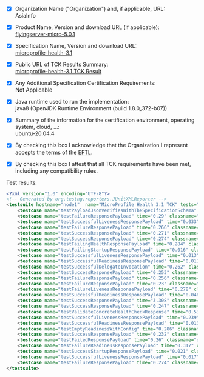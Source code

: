 - [x] Organization Name ("Organization") and, if applicable, URL:<br/>
     AsiaInfo
- [x] Product Name, Version and download URL (if applicable):<br/>
  [flyingserver-micro-5.0.1](http://www.antdb.net/flyingserver)
- [x] Specification Name, Version and download URL:<br/>
  [microprofile-health-3.1](https://download.eclipse.org/microprofile/microprofile-health-3.1/microprofile-health-spec-3.1.html)
- [x] Public URL of TCK Results Summary:<br/>
  [microprofile-health-3.1 TCK Result](https://github.com/AsiainfoAnhui/aisware_flyingserver_v2_ee8/blob/master/MicroProfile/TCK_result/mp4.1/microprofile-health-3.1/TCK_Result.MD)
- [x] Any Additional Specification Certification Requirements:<br/>
  Not Applicable
- [x] Java runtime used to run the implementation:<br/>
   java8 (OpenJDK Runtime Environment (build 1.8.0_372-b07))
- [x] Summary of the information for the certification environment, operating system, cloud, ...:<br/>
   ubuntu-20.04.4
- [x] By checking this box I acknowledge that the Organization I represent accepts the terms of the [EFTL](https://www.eclipse.org/legal/tck.php).
- [x] By checking this box I attest that all TCK requirements have been met, including any compatibility rules.


Test results:
```xml
<?xml version="1.0" encoding="UTF-8"?>
<!-- Generated by org.testng.reporters.JUnitXMLReporter -->
<testsuite hostname="node1"  name="MicroProfile Health 3.1 TCK" tests="28" failures="0" timestamp="2023-07-14T16:14:49 CST" time="365.343" errors="0">
    <testcase name="testPayloadJsonVerifiesWithTheSpecificationSchema" time="3.245" classname="org.eclipse.microprofile.health.tck.JsonSchemaValidationTest"/>
    <testcase name="testFailureResponsePayload" time="0.29" classname="org.eclipse.microprofile.health.tck.MultipleReadinessFailedTest"/>
    <testcase name="testSuccessfulLivenessResponsePayload" time="0.033" classname="org.eclipse.microprofile.health.tck.MultipleReadinessFailedTest"/>
    <testcase name="testFailureResponsePayload" time="0.266" classname="org.eclipse.microprofile.health.tck.SingleLivenessFailedTest"/>
    <testcase name="testSuccessResponsePayload" time="0.271" classname="org.eclipse.microprofile.health.tck.SingleLivenessSuccessfulTest"/>
    <testcase name="testSuccessResponsePayload" time="0.274" classname="org.eclipse.microprofile.health.tck.SingleReadinessSuccessfulTest"/>
    <testcase name="testFailingHealthResponsePayload" time="0.284" classname="org.eclipse.microprofile.health.tck.MultipleStartupFailedTest"/>
    <testcase name="testFailingStartupResponsePayload" time="0.016" classname="org.eclipse.microprofile.health.tck.MultipleStartupFailedTest"/>
    <testcase name="testSuccessfulLivenessResponsePayload" time="0.013" classname="org.eclipse.microprofile.health.tck.MultipleStartupFailedTest"/>
    <testcase name="testSuccessfulReadinessResponsePayload" time="0.011" classname="org.eclipse.microprofile.health.tck.MultipleStartupFailedTest"/>
    <testcase name="testSuccessfulDelegateInvocation" time="0.262" classname="org.eclipse.microprofile.health.tck.DelegateHealthSuccessfulTest"/>
    <testcase name="testSuccessResponsePayload" time="0.253" classname="org.eclipse.microprofile.health.tck.SingleStartupSuccessfulTest"/>
    <testcase name="testFailureResponsePayload" time="0.256" classname="org.eclipse.microprofile.health.tck.MultipleProceduresFailedTest"/>
    <testcase name="testFailureResponsePayload" time="0.23" classname="org.eclipse.microprofile.health.tck.SingleReadinessFailedTest"/>
    <testcase name="testFailureLivenessResponsePayload" time="0.278" classname="org.eclipse.microprofile.health.tck.MultipleLivenessFailedTest"/>
    <testcase name="testSuccessfulReadinessResponsePayload" time="0.048" classname="org.eclipse.microprofile.health.tck.MultipleLivenessFailedTest"/>
    <testcase name="testSuccessResponsePayload" time="3.308" classname="org.eclipse.microprofile.health.tck.DelayedCheckTest"/>
    <testcase name="testSuccessResponsePayload" time="0.247" classname="org.eclipse.microprofile.health.tck.NoProcedureSuccessfulTest"/>
    <testcase name="testValidateConcreteHealthCheckResponse" time="0.534" classname="org.eclipse.microprofile.health.tck.HealthCheckResponseValidationTest"/>
    <testcase name="testSuccessfulLivenessResponsePayload" time="0.239" classname="org.eclipse.microprofile.health.tck.OnlySuccessfulProcedureTest"/>
    <testcase name="testSuccessfulReadinessResponsePayload" time="0.013" classname="org.eclipse.microprofile.health.tck.OnlySuccessfulProcedureTest"/>
    <testcase name="testEmptyReadinessWithConfig" time="0.286" classname="org.eclipse.microprofile.health.tck.ConfigTest"/>
    <testcase name="testSuccessResponsePayload" time="0.232" classname="org.eclipse.microprofile.health.tck.HealthCheckResponseAttributesTest"/>
    <testcase name="testFailedResponsePayload" time="0.26" classname="org.eclipse.microprofile.health.tck.SingleStartupFailedTest"/>
    <testcase name="testFailureReadinessResponsePayload" time="0.317" classname="org.eclipse.microprofile.health.tck.CDIProducedProceduresTest"/>
    <testcase name="testSuccessStartupResponsePayload" time="0.021" classname="org.eclipse.microprofile.health.tck.CDIProducedProceduresTest"/>
    <testcase name="testSuccessfulLivenessResponsePayload" time="0.017" classname="org.eclipse.microprofile.health.tck.CDIProducedProceduresTest"/>
    <testcase name="testFailureResponsePayload" time="0.274" classname="org.eclipse.microprofile.health.tck.EnforceQualifierTest"/>
</testsuite>
```